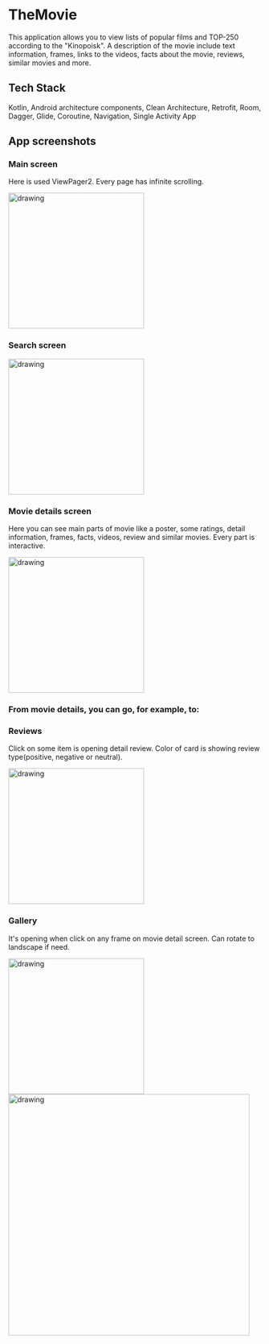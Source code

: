 # TheMovie

This application allows you to view lists of popular films and TOP-250 according to the "Kinopoisk".
A description of the movie include text information, frames, links to the videos, facts about the movie, reviews, similar movies and more. 

## Tech Stack

Kotlin, Android architecture components, Clean Architecture, Retrofit, Room, Dagger, Glide, Coroutine, Navigation, Single Activity App

## App screenshots

### Main screen
Here is used ViewPager2. Every page has infinite scrolling.

<img src="https://user-images.githubusercontent.com/43218153/149674837-d888eaf2-fdef-46b6-b977-a5ecea14b0e1.jpg" alt="drawing" width="270"/>

### Search screen

<img src="https://user-images.githubusercontent.com/43218153/149674839-046d44e3-addd-4af6-8a83-abae25d0b338.jpg" alt="drawing" width="270"/>

### Movie details screen
Here you can see main parts of movie like a poster, some ratings, detail information, frames, facts, videos, review and similar movies. Every part is interactive.

<img src="https://user-images.githubusercontent.com/43218153/149675189-3eb4ce83-3991-4b10-9cb8-94aefda948e1.jpg" alt="drawing" width="270"/>

### From movie details, you can go, for example, to:
### Reviews
Click on some item is opening detail review. Color of card is showing review type(positive, negative or neutral).

<img src="https://user-images.githubusercontent.com/43218153/149674845-140298ff-00ab-4a31-bfa7-7adf565a75d9.jpg" alt="drawing" width="270"/>

### Gallery
It's opening when click on any frame on movie detail screen. Can rotate to landscape if need.

<img src="https://user-images.githubusercontent.com/43218153/149674846-d72a5d92-8359-499e-a5cf-6236cc024ca1.jpg" alt="drawing" width="270"/>

<img src="https://user-images.githubusercontent.com/43218153/149674847-b6f5a87e-fd87-4c70-9bb4-6ced2e82625d.jpg" alt="drawing" width="480"/>
